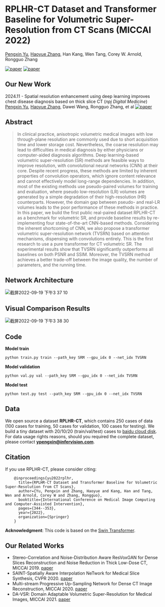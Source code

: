 # RPLHR-CT Dataset and Transformer Baseline for Volumetric Super-Resolution from CT Scans (MICCAI 2022)
[Pengxin Yu](https://github.com/smilenaxx/), [Haoyue Zhang](https://github.com/zhanghaoyue), 
Han Kang, Wen Tang, Corey W. Arnold, Rongguo Zhang

[![paper](https://img.shields.io/badge/arXiv-Paper-<COLOR>.svg)](https://arxiv.org/pdf/2206.06253.pdf)
[![paper](https://img.shields.io/badge/MICCAI-Paper-green)](https://link.springer.com/chapter/10.1007/978-3-031-16446-0_33)

## Our New Work
2024.11 - Spatial resolution enhancement using deep learning improves chest disease diagnosis based on thick slice CT (*npj Digital Medicine*) 
[Pengxin Yu](https://github.com/smilenaxx/), [Haoyue Zhang](https://github.com/zhanghaoyue), Dawei Wang, Rongguo Zhang, et al [![paper](https://img.shields.io/badge/npj_Digital_Medicine-Paper-green)](https://www.nature.com/articles/s41746-024-01338-8)

## Abstract
>In clinical practice, anisotropic volumetric medical images with low through-plane resolution are commonly used due to short acquisition time and lower storage cost. Nevertheless, the coarse resolution may lead to difficulties in medical diagnosis by either physicians or computer-aided diagnosis algorithms. Deep learning-based volumetric super-resolution (SR) methods are feasible ways to improve resolution, with convolutional neural networks (CNN) at their core. Despite recent progress, these methods are limited by inherent properties of convolution operators, which ignore content relevance and cannot effectively model long-range dependencies. In addition, most of the existing methods use pseudo-paired volumes for training and evaluation, where pseudo low-resolution (LR) volumes are generated by a simple degradation of their high-resolution (HR) counterparts. However, the domain gap between pseudo- and real-LR volumes leads to the poor performance of these methods in practice. 
In this paper, we build the first public real-paired dataset RPLHR-CT as a benchmark for volumetric SR, and provide baseline results by re-implementing four state-of-the-art CNN-based methods. Considering the inherent shortcoming of CNN, we also propose a transformer volumetric super-resolution network (TVSRN) based on attention mechanisms, dispensing with convolutions entirely. This is the first research to use a pure transformer for CT volumetric SR. The experimental results show that TVSRN significantly outperforms all baselines on both PSNR and SSIM. Moreover, the TVSRN method achieves a better trade-off between the image quality, the number of parameters, and the running time.

## Network Architecture
![截屏2022-09-19 下午3 37 10](https://user-images.githubusercontent.com/23478954/190970275-f7b153d2-de80-4c13-abb0-6c9526d1ae10.png)

## Visual Comparison Results
![截屏2022-09-19 下午3 38 30](https://user-images.githubusercontent.com/23478954/190970495-f94ccaea-b7e1-47b3-88d4-eadafe11ae4c.png)

## Code
**Model train**
```
python train.py train --path_key SRM --gpu_idx 0 --net_idx TVSRN
```
**Model validation**
```
python val.py val --path_key SRM --gpu_idx 0 --net_idx TVSRN
```
**Model test**
```
python test.py test --path_key SRM --gpu_idx 0 --net_idx TVSRN
```

## Data
We open source a dataset **RPLHR-CT**, which contains 250 cases of data (100 cases for training, 50 cases for validation, 100 cases for testing). 
We build a tiny dataset with 20/10/20 (train/val/test) cases to [baidu cloud disk](https://pan.baidu.com/s/1QXbcFuWAHOiY3FijEcsowQ?pwd=ut7p). 
For data usage rights reasons, should you required the complete dataset, please contact **ypengxin@infervision.com**.

## Citation
If you use RPLHR-CT, please consider citing:
```
    @inproceedings{yu2022rplhr,
      title={RPLHR-CT Dataset and Transformer Baseline for Volumetric Super-Resolution from CT Scans},
      author={Yu, Pengxin and Zhang, Haoyue and Kang, Han and Tang, Wen and Arnold, Corey W and Zhang, Rongguo},
      booktitle={International Conference on Medical Image Computing and Computer-Assisted Intervention},
      pages={344--353},
      year={2022},
      organization={Springer}
    }
```

**Acknowledgment**: This code is based on the [Swin Transformer](https://github.com/microsoft/Swin-Transformer).

## Our Related Works
- Stereo-Correlation and Noise-Distribution Aware ResVoxGAN for Dense Slices Reconstruction and Noise Reduction in Thick Low-Dose CT, MICCAI 2019. [paper](https://link.springer.com/chapter/10.1007/978-3-030-32226-7_37)
- SAINT-Spatially Aware Interpolation NeTwork for Medical Slice Synthesis, CVPR 2020. [paper](http://openaccess.thecvf.com/content_CVPR_2020/html/Peng_SAINT_Spatially_Aware_Interpolation_NeTwork_for_Medical_Slice_Synthesis_CVPR_2020_paper.html)
- Multi-stream Progressive Up-Sampling Network for Dense CT Image Reconstruction, MICCAI 2020. [paper](https://link.springer.com/chapter/10.1007/978-3-030-59725-2_50)
- DA-VSR: Domain Adaptable Volumetric Super-Resolution for Medical Images, MICCAI 2021. [paper](https://link.springer.com/chapter/10.1007/978-3-030-87231-1_8)





